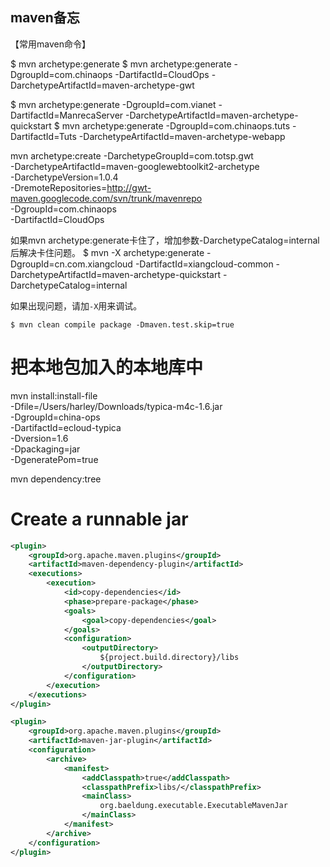 maven备忘
----------


【常用maven命令】

$ mvn archetype:generate
$ mvn archetype:generate -DgroupId=com.chinaops -DartifactId=CloudOps -DarchetypeArtifactId=maven-archetype-gwt

$ mvn archetype:generate -DgroupId=com.vianet -DartifactId=ManrecaServer -DarchetypeArtifactId=maven-archetype-quickstart
$ mvn archetype:generate -DgroupId=com.chinaops.tuts -DartifactId=Tuts -DarchetypeArtifactId=maven-archetype-webapp

mvn archetype:create -DarchetypeGroupId=com.totsp.gwt \
    -DarchetypeArtifactId=maven-googlewebtoolkit2-archetype \
    -DarchetypeVersion=1.0.4 \
    -DremoteRepositories=http://gwt-maven.googlecode.com/svn/trunk/mavenrepo \
    -DgroupId=com.chinaops \
    -DartifactId=CloudOps

如果mvn archetype:generate卡住了，增加参数-DarchetypeCatalog=internal后解决卡住问题。
$ mvn -X archetype:generate -DgroupId=cn.com.xiangcloud -DartifactId=xiangcloud-common -DarchetypeArtifactId=maven-archetype-quickstart -DarchetypeCatalog=internal

如果出现问题，请加`-X`用来调试。

```$ mvn clean compile package -Dmaven.test.skip=true```




# 把本地包加入的本地库中
mvn install:install-file \
  -Dfile=/Users/harley/Downloads/typica-m4c-1.6.jar \
  -DgroupId=china-ops \
  -DartifactId=ecloud-typica \
  -Dversion=1.6 \
  -Dpackaging=jar \
  -DgeneratePom=true

  


mvn dependency:tree

# Create a runnable jar

``` xml
<plugin>
    <groupId>org.apache.maven.plugins</groupId>
    <artifactId>maven-dependency-plugin</artifactId>
    <executions>
        <execution>
            <id>copy-dependencies</id>
            <phase>prepare-package</phase>
            <goals>
                <goal>copy-dependencies</goal>
            </goals>
            <configuration>
                <outputDirectory>
                    ${project.build.directory}/libs
                </outputDirectory>
            </configuration>
        </execution>
    </executions>
</plugin>

<plugin>
    <groupId>org.apache.maven.plugins</groupId>
    <artifactId>maven-jar-plugin</artifactId>
    <configuration>
        <archive>
            <manifest>
                <addClasspath>true</addClasspath>
                <classpathPrefix>libs/</classpathPrefix>
                <mainClass>
                    org.baeldung.executable.ExecutableMavenJar
                </mainClass>
            </manifest>
        </archive>
    </configuration>
</plugin>
```



